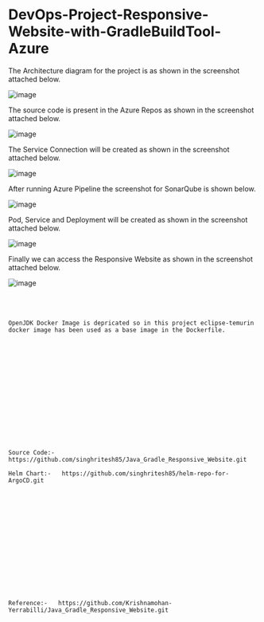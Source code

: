 # DevOps-Project-Responsive-Website-with-GradleBuildTool-Azure

The Architecture diagram for the project is as shown in the screenshot attached below.

![image](https://github.com/user-attachments/assets/ccaa7864-c8b9-4ef9-becb-588249dec7d0)

The source code is present in the Azure Repos as shown in the screenshot attached below.

![image](https://github.com/user-attachments/assets/f304582a-d6f0-45a2-8ee5-190c0dcb28f4)

The Service Connection will be created as shown in the screenshot attached below.

![image](https://github.com/user-attachments/assets/f0373ed5-2d01-4b7f-871e-d84475163b7d)

After running Azure Pipeline the screenshot for SonarQube is shown below.

![image](https://github.com/user-attachments/assets/12fcc90c-2d27-4e3e-953f-e09453952c79)

Pod, Service and Deployment will be created as shown in the screenshot attached below.

![image](https://github.com/user-attachments/assets/e2517bd9-0f94-49cc-9cfa-ee4b29568abf)

Finally we can access the Responsive Website as shown in the screenshot attached below.

![image](https://github.com/user-attachments/assets/35b46564-8690-4fe0-815f-33ebceb1fda9)
<br></br>
<br></br>
```
OpenJDK Docker Image is depricated so in this project eclipse-temurin docker image has been used as a base image in the Dockerfile. 
```
<br></br>
<br></br>
<br></br>
<br></br>
<br></br>
<br></br>
```
Source Code:-  https://github.com/singhritesh85/Java_Gradle_Responsive_Website.git

Helm Chart:-   https://github.com/singhritesh85/helm-repo-for-ArgoCD.git 
```
<br></br>
<br></br>
<br></br>
<br></br>
<br></br>
<br></br>
```
Reference:-   https://github.com/Krishnamohan-Yerrabilli/Java_Gradle_Responsive_Website.git
